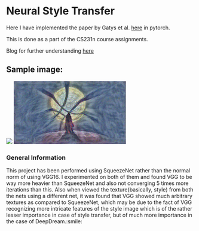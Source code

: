 <h1> Neural Style Transfer </h1>

Here I have implemented the paper by Gatys et al. [here](https://arxiv.org/abs/1508.06576) in pytorch.

This is done as a part of the CS231n course assignments.

Blog for further understanding [here](https://medium.com/artists-and-machine-intelligence/neural-artistic-style-transfer-a-comprehensive-look-f54d8649c199)

<h2> Sample image: </h2> 
<p float="left">
  <img src="sample_images/simple.png" width="300" />
  <img src="sample_images/styled.png" width="300" /> 
</p>

<h3>General Information</h3>
This project has been performed using SqueezeNet rather than the normal norm of using VGG16. I experimented on both of them and found VGG to be way more heavier than SqueezeNet and also not converging 5 times more iterations than this. Also when viewed the texture(basically, style) from both the nets using a different net, it was found that VGG showed much arbitrary textures as compared to SqueezeNet, which may be due to the fact of VGG recognizing more intricate features of the style image which is of the rather lesser importance in case of style transfer, but of much more importance in the case of DeepDream.:smile:
